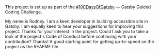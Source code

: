 This project is set up as part of the <a aria-label="Read about the challenge on the Gtasyb Blog" href="https://www.gatsbyjs.com/blog/100days">#100DaysOfGatsby</a> &mdash; Gatsby Guided Coding Challenge.

My name is Rodney. I am a keen developer in building accessible site in Gatsby.  I am equally keen to hear your suggestions for improving this project.  Thanks for your interest in the project.  Could I ask you to take a look at the project's Code of Conduct before continuing with your contribution? Thanks!  A good starting point for getting up-to-speed on the project os the REAFME file.

